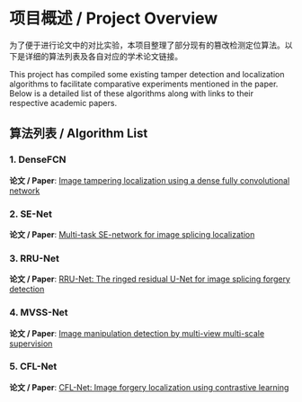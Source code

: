 # 项目概述 / Project Overview

为了便于进行论文中的对比实验，本项目整理了部分现有的篡改检测定位算法。以下是详细的算法列表及各自对应的学术论文链接。

This project has compiled some existing tamper detection and localization algorithms to facilitate comparative experiments mentioned in the paper. Below is a detailed list of these algorithms along with links to their respective academic papers.

## 算法列表 / Algorithm List

### 1. DenseFCN
**论文 / Paper**: [Image tampering localization using a dense fully convolutional network](https://ieeexplore.ieee.org/abstract/document/9393396)

### 2. SE-Net
**论文 / Paper**: [Multi-task SE-network for image splicing localization](https://www.fst.um.edu.mo/personal/wp-content/uploads/2022/07/Multi-Task_SE-Network.pdf)

### 3. RRU-Net
**论文 / Paper**: [RRU-Net: The ringed residual U-Net for image splicing forgery detection](http://openaccess.thecvf.com/content_CVPRW_2019/papers/CV-COPS/Bi_RRU-Net_The_Ringed_Residual_U-Net_for_Image_Splicing_Forgery_Detection_CVPRW_2019_paper.pdf)

### 4. MVSS-Net
**论文 / Paper**: [Image manipulation detection by multi-view multi-scale supervision](https://openaccess.thecvf.com/content/ICCV2021/papers/Chen_Image_Manipulation_Detection_by_Multi-View_Multi-Scale_Supervision_ICCV_2021_paper.pdf)

### 5. CFL-Net
**论文 / Paper**: [CFL-Net: Image forgery localization using contrastive learning](https://openaccess.thecvf.com/content/WACV2023/papers/Niloy_CFL-Net_Image_Forgery_Localization_Using_Contrastive_Learning_WACV_2023_paper.pdf)


